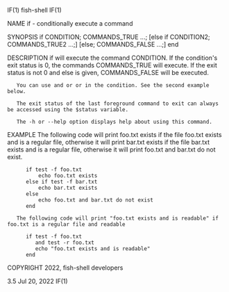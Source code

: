 IF(1)                                                                                             fish-shell                                                                                            IF(1)

NAME
       if - conditionally execute a command

SYNOPSIS
       if CONDITION; COMMANDS_TRUE ...;
       [else if CONDITION2; COMMANDS_TRUE2 ...;]
       [else; COMMANDS_FALSE ...;]
       end

DESCRIPTION
       if will execute the command CONDITION. If the condition's exit status is 0, the commands COMMANDS_TRUE will execute.  If the exit status is not 0 and else is given, COMMANDS_FALSE will be executed.

       You can use and or or in the condition. See the second example below.

       The exit status of the last foreground command to exit can always be accessed using the $status variable.

       The -h or --help option displays help about using this command.

EXAMPLE
       The  following  code will print foo.txt exists if the file foo.txt exists and is a regular file, otherwise it will print bar.txt exists if the file bar.txt exists and is a regular file, otherwise it
       will print foo.txt and bar.txt do not exist.

          if test -f foo.txt
              echo foo.txt exists
          else if test -f bar.txt
              echo bar.txt exists
          else
              echo foo.txt and bar.txt do not exist
          end

       The following code will print "foo.txt exists and is readable" if foo.txt is a regular file and readable

          if test -f foo.txt
             and test -r foo.txt
             echo "foo.txt exists and is readable"
          end

COPYRIGHT
       2022, fish-shell developers

3.5                                                                                              Jul 20, 2022                                                                                           IF(1)

